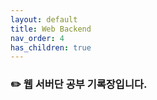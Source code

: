 ```yaml
---
layout: default
title: Web Backend
nav_order: 4
has_children: true
---
```


### :pencil2: 웹 서버단 공부 기록장입니다.  

